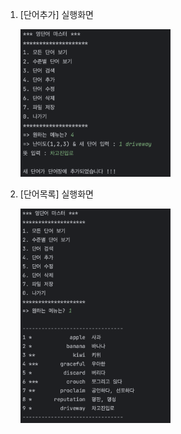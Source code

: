 1. [단어추가] 실행화면

   <img src="https://github.com/SeoGyeongmi/PP1_Project1/blob/master/screenshots/s1.png" width="50%" height="50%"/>

2. [단어목록] 실행화면

   
   <img src="https://github.com/SeoGyeongmi/PP1_Project1/blob/master/screenshots/s2.png" width="50%" height="50%"/>
